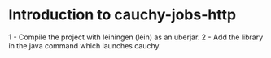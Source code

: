 # Introduction to cauchy-jobs-http

1 - Compile the project with leiningen (lein) as an uberjar.
2 - Add the library in the java command which launches cauchy.
